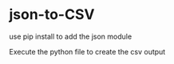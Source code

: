 # json-to-CSV

use pip install to add the json module  

Execute the python file to create the csv output
